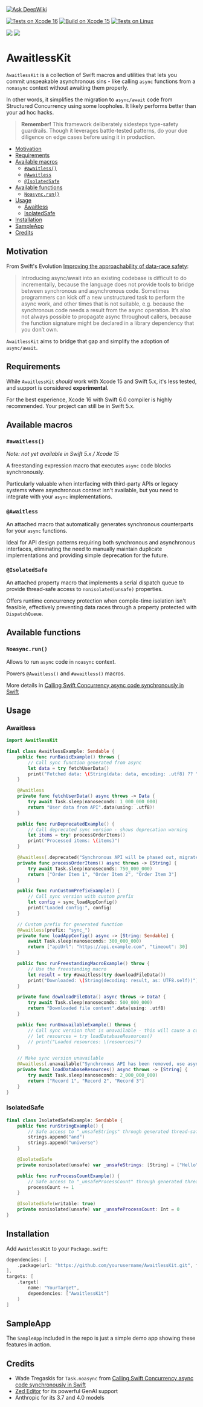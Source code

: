 [![Ask DeepWiki](https://deepwiki.com/badge.svg)](https://deepwiki.com/bonkey/AwaitlessKit)

[![Tests on Xcode 16](https://github.com/bonkey/AwaitlessKit/actions/workflows/swift_test_xcode16.yml/badge.svg)](https://github.com/bonkey/AwaitlessKit/actions/workflows/swift_test_xcode16.yml)
[![Build on Xcode 15](https://github.com/bonkey/AwaitlessKit/actions/workflows/swift_build_xcode15.yml/badge.svg)](https://github.com/bonkey/AwaitlessKit/actions/workflows/swift_build_xcode15.yml)
[![Tests on Linux](https://github.com/bonkey/AwaitlessKit/actions/workflows/swift_test_linux.yml/badge.svg)](https://github.com/bonkey/AwaitlessKit/actions/workflows/swift_test_linux.yml)

[![](https://img.shields.io/endpoint?url=https%3A%2F%2Fswiftpackageindex.com%2Fapi%2Fpackages%2Fbonkey%2FAwaitlessKit%2Fbadge%3Ftype%3Dswift-versions)](https://swiftpackageindex.com/bonkey/AwaitlessKit)
[![](https://img.shields.io/endpoint?url=https%3A%2F%2Fswiftpackageindex.com%2Fapi%2Fpackages%2Fbonkey%2FAwaitlessKit%2Fbadge%3Ftype%3Dplatforms)](https://swiftpackageindex.com/bonkey/AwaitlessKit)

# AwaitlessKit

`AwaitlessKit` is a collection of Swift macros and utilities that lets you commit unspeakable asynchronous sins - like calling `async` functions from a `nonasync` context without awaiting them properly.

In other words, it simplifies the migration to `async/await` code from Structured Concurrency using some loopholes. It likely performs better than your ad hoc hacks.

> **Remember!** This framework deliberately sidesteps type-safety guardrails. Though it leverages battle-tested patterns, do your due diligence on edge cases before using it in production.

- [Motivation](#motivation)
- [Requirements](#requirements)
- [Available macros](#available-macros)
  - [`#awaitless()`](#awaitless)
  - [`@Awaitless`](#awaitless-1)
  - [`@IsolatedSafe`](#isolatedsafe)
- [Available functions](#available-functions)
  - [`Noasync.run()`](#noasyncrun)
- [Usage](#usage)
  - [Awaitless](#awaitless-2)
  - [IsolatedSafe](#isolatedsafe-1)
- [Installation](#installation)
- [SampleApp](#sampleapp)
- [Credits](#credits)

## Motivation

From Swift's Evolution [Improving the approachability of data-race safety](https://github.com/hborla/swift-evolution/blob/approachable-concurrency-vision/visions/approachable-concurrency.md#bridging-between-synchronous-and-asynchronous-code):

> Introducing async/await into an existing codebase is difficult to do incrementally, because the language does not provide tools to bridge between synchronous and asynchronous code. Sometimes programmers can kick off a new unstructured task to perform the async work, and other times that is not suitable, e.g. because the synchronous code needs a result from the async operation. It’s also not always possible to propagate async throughout callers, because the function signature might be declared in a library dependency that you don’t own.

`AwaitlessKit` aims to bridge that gap and simplify the adoption of `async/await`.

## Requirements

While `AwaitlessKit` *should* work with Xcode 15 and Swift 5.x, it's less tested, and support is considered **experimental**.

For the best experience, Xcode 16 with Swift 6.0 compiler is highly recommended. Your project can still be in Swift 5.x.

## Available macros

### `#awaitless()`

*Note: not yet available in Swift 5.x / Xcode 15*

A freestanding expression macro that executes `async` code blocks synchronously.

Particularly valuable when interfacing with third-party APIs or legacy systems where asynchronous context isn't available, but you need to integrate with your `async` implementations.

### `@Awaitless`

An attached macro that automatically generates synchronous counterparts for your `async` functions.

Ideal for API design patterns requiring both synchronous and asynchronous interfaces, eliminating the need to manually maintain duplicate implementations and providing simple deprecation for the future.

### `@IsolatedSafe`

An attached property macro that implements a serial dispatch queue to provide thread-safe access to `nonisolated(unsafe)` properties.

Offers runtime concurrency protection when compile-time isolation isn't feasible, effectively preventing data races through a property protected with `DispatchQueue`.

## Available functions

### `Noasync.run()`

Allows to run `async` code in `noasync` context.

Powers `@Awaitless()` and `#awaitless()` macros.

More details in [Calling Swift Concurrency async code synchronously in Swift](https://wadetregaskis.com/calling-swift-concurrency-async-code-synchronously-in-swift/)

## Usage

### Awaitless

```swift
import AwaitlessKit

final class AwaitlessExample: Sendable {
    public func runBasicExample() throws {
        // Call sync function generated from async
        let data = try fetchUserData()
        print("Fetched data: \(String(data: data, encoding: .utf8) ?? "")")
    }

    @Awaitless
    private func fetchUserData() async throws -> Data {
        try await Task.sleep(nanoseconds: 1_000_000_000)
        return "User data from API".data(using: .utf8)!
    }

    public func runDeprecatedExample() {
        // Call deprecated sync version - shows deprecation warning
        let items = try! processOrderItems()
        print("Processed items: \(items)")
    }

    @Awaitless(.deprecated("Synchronous API will be phased out, migrate to async version"))
    private func processOrderItems() async throws -> [String] {
        try await Task.sleep(nanoseconds: 750_000_000)
        return ["Order Item 1", "Order Item 2", "Order Item 3"]
    }

    public func runCustomPrefixExample() {
        // Call sync version with custom prefix
        let config = sync_loadAppConfig()
        print("Loaded config:", config)
    }

    // Custom prefix for generated function
    @Awaitless(prefix: "sync_")
    private func loadAppConfig() async -> [String: Sendable] {
        await Task.sleep(nanoseconds: 300_000_000)
        return ["apiUrl": "https://api.example.com", "timeout": 30]
    }

    public func runFreestandingMacroExample() throw {
        // Use the freestanding macro
        let result = try #awaitless(try downloadFileData())
        print("Downloaded: \(String(decoding: result, as: UTF8.self))")
    }

    private func downloadFileData() async throws -> Data? {
        try await Task.sleep(nanoseconds: 500_000_000)
        return "Downloaded file content".data(using: .utf8)
    }

    public func runUnavailableExample() throws {
        // Call sync version that is unavailable - this will cause a compile error
        // let resources = try loadDatabaseResources()
        // print("Loaded resources: \(resources)")
    }

    // Make sync version unavailable
    @Awaitless(.unavailable("Synchronous API has been removed, use async version"))
    private func loadDatabaseResources() async throws -> [String] {
        try await Task.sleep(nanoseconds: 2_000_000_000)
        return ["Record 1", "Record 2", "Record 3"]
    }
}
```

### IsolatedSafe

```swift
final class IsolatedSafeExample: Sendable {
    public func runStringExample() {
        // Safe access to "_unsafeStrings" through generated thread-safe "string" property
        strings.append("and")
        strings.append("universe")
    }

    @IsolatedSafe
    private nonisolated(unsafe) var _unsafeStrings: [String] = ["Hello", "World"]

    public func runProcessCountExample() {
        // Safe access to "_unsafeProcessCount" through generated thread-safe "processCount" property
        processCount += 1
    }

    @IsolatedSafe(writable: true)
    private nonisolated(unsafe) var _unsafeProcessCount: Int = 0
}
```

## Installation

Add `AwaitlessKit` to your `Package.swift`:

```swift
dependencies: [
    .package(url: "https://github.com/yourusername/AwaitlessKit.git", from: "6.0.0")
],
targets: [
    .target(
        name: "YourTarget",
        dependencies: ["AwaitlessKit"]
    )
]
```

## SampleApp

The `SampleApp` included in the repo is just a simple demo app showing these features in action.

## Credits

- Wade Tregaskis for `Task.noasync` from [Calling Swift Concurrency async code synchronously in Swift](https://wadetregaskis.com/calling-swift-concurrency-async-code-synchronously-in-swift/)
- [Zed Editor](https://zed.dev) for its powerful GenAI support
- Anthropic for its 3.7 and 4.0 models
